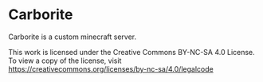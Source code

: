 # Carborite
Carborite is a custom minecraft server.

This work is licensed under the Creative Commons BY-NC-SA 4.0 License. To view a copy of the license, visit https://creativecommons.org/licenses/by-nc-sa/4.0/legalcode
